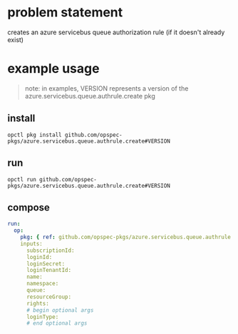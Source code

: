 # problem statement
creates an azure servicebus queue authorization rule (if it doesn't already exist)

# example usage

> note: in examples, VERSION represents a version of the azure.servicebus.queue.authrule.create pkg

## install

```shell
opctl pkg install github.com/opspec-pkgs/azure.servicebus.queue.authrule.create#VERSION
```

## run

```
opctl run github.com/opspec-pkgs/azure.servicebus.queue.authrule.create#VERSION
```

## compose

```yaml
run:
  op:
    pkg: { ref: github.com/opspec-pkgs/azure.servicebus.queue.authrule.create#VERSION }
    inputs: 
      subscriptionId:
      loginId:
      loginSecret:
      loginTenantId:
      name:
      namespace:
      queue:
      resourceGroup:
      rights:
      # begin optional args
      loginType:
      # end optional args
```

